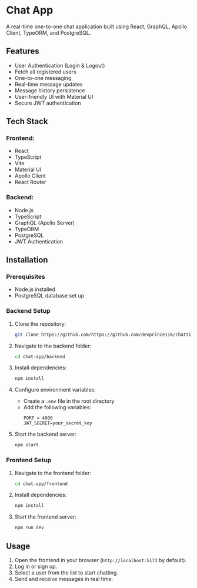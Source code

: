 # Chat App

A real-time one-to-one chat application built using React, GraphQL, Apollo Client, TypeORM, and PostgreSQL.

## Features
- User Authentication (Login & Logout)
- Fetch all registered users
- One-to-one messaging
- Real-time message updates
- Message history persistence
- User-friendly UI with Material UI
- Secure JWT authentication

## Tech Stack
### Frontend:
- React
- TypeScript
- Vite
- Material UI
- Apollo Client
- React Router

### Backend:
- Node.js
- TypeScript
- GraphQL (Apollo Server)
- TypeORM
- PostgreSQL
- JWT Authentication

## Installation

### Prerequisites
- Node.js installed
- PostgreSQL database set up

### Backend Setup
1. Clone the repository:
   ```sh
   git clone https://github.com/https://github.com/devprince116/chatting-GQL.git
   ```
2. Navigate to the backend folder:
   ```sh
   cd chat-app/backend
   ```
3. Install dependencies:
   ```sh
   npm install
   ```
4. Configure environment variables:
   - Create a `.env` file in the root directory
   - Add the following variables:
     ```env
     PORT = 4000
     JWT_SECRET=your_secret_key
     ```

5. Start the backend server:
   ```sh
   npm start
   ```

### Frontend Setup
1. Navigate to the frontend folder:
   ```sh
   cd chat-app/frontend
   ```
2. Install dependencies:
   ```sh
   npm install
   ```
3. Start the frontend server:
   ```sh
   npm run dev
   ```

## Usage
1. Open the frontend in your browser (`http://localhost:5173` by default).
2. Log in or sign up.
3. Select a user from the list to start chatting.
4. Send and receive messages in real time.
